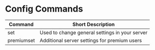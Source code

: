 # Config Commands

| Command | Short Description |
| ------- | ----------------- |
| set | Used to change general settings in your server |
| premiumset | Additional server settings for premium users |
